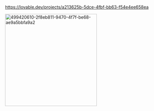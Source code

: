 https://lovable.dev/projects/a213625b-5dce-4fbf-bb63-f54e4ee658ea

<img width="300" height="300" alt="499420610-2f8eb811-9470-4f7f-be68-ae9a5bbfa9a2" src="https://github.com/user-attachments/assets/d3f05a8f-f99a-4825-b113-91d1b48825f7" />
